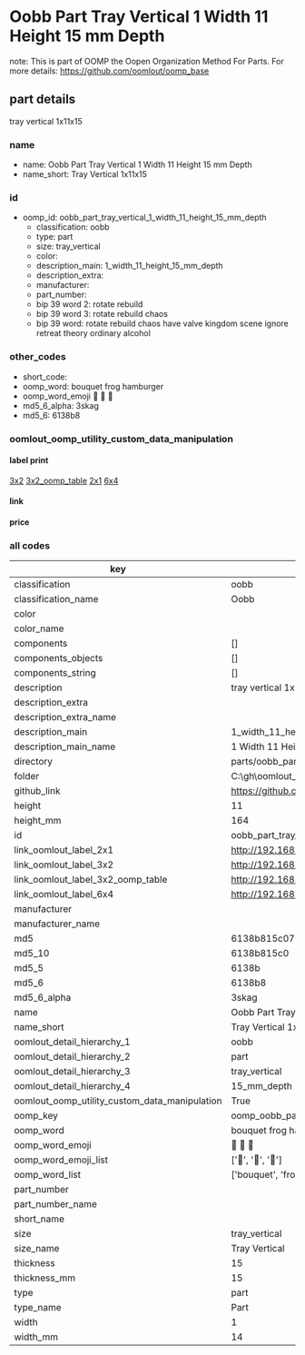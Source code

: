 # Oobb Part Tray Vertical 1 Width 11 Height 15 mm Depth  

note: This is part of OOMP the Oopen Organization Method For Parts. For more details: https://github.com/oomlout/oomp_base

##  part details
  



tray vertical 1x11x15



### name
* name: Oobb Part Tray Vertical 1 Width 11 Height 15 mm Depth
* name_short: Tray Vertical 1x11x15 
### id
* oomp_id: oobb_part_tray_vertical_1_width_11_height_15_mm_depth
  * classification: oobb
  * type: part
  * size: tray_vertical
  * color: 
  * description_main: 1_width_11_height_15_mm_depth
  * description_extra: 
  * manufacturer: 
  * part_number: 
  * bip 39 word 2: rotate rebuild
  * bip 39 word 3: rotate rebuild chaos
  * bip 39 word: rotate rebuild chaos have valve kingdom scene ignore retreat theory ordinary alcohol

### other_codes
* short_code: 
* oomp_word: bouquet frog hamburger
* oomp_word_emoji :bouquet: :frog: :hamburger:
* md5_6_alpha: 3skag
* md5_6: 6138b8






### oomlout_oomp_utility_custom_data_manipulation
#### label print
[3x2](http://192.168.1.245:1112/?label=oomp%203skag)
[3x2_oomp_table](http://192.168.1.108:1112/?label=oomp%203skag)
[2x1](http://192.168.1.242:1112/?label=oomp%203skag)
[6x4](http://192.168.1.55:1112/?label=oomp%203skag)    

#### link

                              

#### price







### all codes 
| key | value |  
| --- | --- |  
| classification | oobb |  
| classification_name | Oobb |  
| color |  |  
| color_name |  |  
| components | [] |  
| components_objects | [] |  
| components_string | [] |  
| description | tray vertical 1x11x15 |  
| description_extra |  |  
| description_extra_name |  |  
| description_main | 1_width_11_height_15_mm_depth |  
| description_main_name | 1 Width 11 Height 15 mm Depth |  
| directory | parts/oobb_part_tray_vertical_1_width_11_height_15_mm_depth |  
| folder | C:\gh\oomlout_oobb_version_4_generated_parts\parts\oobb_part_tray_vertical_1_width_11_height_15_mm_depth |  
| github_link | https://github.com/oomlout/oomlout_oomp_part_src/tree/main/parts/oobb_part_tray_vertical_1_width_11_height_15_mm_depth |  
| height | 11 |  
| height_mm | 164 |  
| id | oobb_part_tray_vertical_1_width_11_height_15_mm_depth |  
| link_oomlout_label_2x1 | http://192.168.1.242:1112/?label=oomp%203skag |  
| link_oomlout_label_3x2 | http://192.168.1.245:1112/?label=oomp%203skag |  
| link_oomlout_label_3x2_oomp_table | http://192.168.1.108:1112/?label=oomp%203skag |  
| link_oomlout_label_6x4 | http://192.168.1.55:1112/?label=oomp%203skag |  
| manufacturer |  |  
| manufacturer_name |  |  
| md5 | 6138b815c070d811eaf8869a4cacd5e1 |  
| md5_10 | 6138b815c0 |  
| md5_5 | 6138b |  
| md5_6 | 6138b8 |  
| md5_6_alpha | 3skag |  
| name | Oobb Part Tray Vertical 1 Width 11 Height 15 mm Depth |  
| name_short | Tray Vertical 1x11x15  |  
| oomlout_detail_hierarchy_1 | oobb |  
| oomlout_detail_hierarchy_2 | part |  
| oomlout_detail_hierarchy_3 | tray_vertical |  
| oomlout_detail_hierarchy_4 | 15_mm_depth |  
| oomlout_oomp_utility_custom_data_manipulation | True |  
| oomp_key | oomp_oobb_part_tray_vertical_1_width_11_height_15_mm_depth |  
| oomp_word | bouquet frog hamburger |  
| oomp_word_emoji | :bouquet: :frog: :hamburger: |  
| oomp_word_emoji_list | [':bouquet:', ':frog:', ':hamburger:'] |  
| oomp_word_list | ['bouquet', 'frog', 'hamburger'] |  
| part_number |  |  
| part_number_name |  |  
| short_name |  |  
| size | tray_vertical |  
| size_name | Tray Vertical |  
| thickness | 15 |  
| thickness_mm | 15 |  
| type | part |  
| type_name | Part |  
| width | 1 |  
| width_mm | 14 |  
